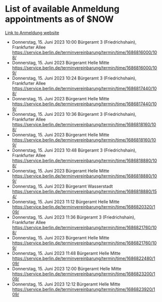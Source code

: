 # List of available Anmeldung appointments as of $NOW
[Link to Anmeldung website](https://service.berlin.de/terminvereinbarung/termin/tag.php?termin=1&anliegen[]=120686&dienstleisterlist=122210,122217,327316,122219,327312,122227,327314,122231,327346,122243,327348,122254,122252,329742,122260,329745,122262,329748,122271,327278,122273,327274,122277,327276,330436,122280,327294,122282,327290,122284,327292,122291,327270,122285,327266,122286,327264,122296,327268,150230,329760,122297,327286,122294,327284,122312,329763,122314,329775,122304,327330,122311,327334,122309,327332,317869,122281,327352,122279,329772,122283,122276,327324,122274,327326,122267,329766,122246,327318,122251,327320,122257,327322,122208,327298,122226,327300&herkunft=http%3A%2F%2Fservice.berlin.de%2Fdienstleistung%2F120686%2F)
- Donnerstag, 15. Juni 2023 10:00 Bürgeramt 3 (Friedrichshain), Frankfurter Allee https://service.berlin.de/terminvereinbarung/termin/time/1686816000/108/
- Donnerstag, 15. Juni 2023  Bürgeramt Helle Mitte https://service.berlin.de/terminvereinbarung/termin/time/1686816000/109/
- Donnerstag, 15. Juni 2023 10:24 Bürgeramt 3 (Friedrichshain), Frankfurter Allee https://service.berlin.de/terminvereinbarung/termin/time/1686817440/108/
- Donnerstag, 15. Juni 2023  Bürgeramt Helle Mitte https://service.berlin.de/terminvereinbarung/termin/time/1686817440/109/
- Donnerstag, 15. Juni 2023 10:36 Bürgeramt 3 (Friedrichshain), Frankfurter Allee https://service.berlin.de/terminvereinbarung/termin/time/1686818160/108/
- Donnerstag, 15. Juni 2023  Bürgeramt Helle Mitte https://service.berlin.de/terminvereinbarung/termin/time/1686818160/109/
- Donnerstag, 15. Juni 2023 10:48 Bürgeramt 3 (Friedrichshain), Frankfurter Allee https://service.berlin.de/terminvereinbarung/termin/time/1686818880/108/
- Donnerstag, 15. Juni 2023  Bürgeramt Helle Mitte https://service.berlin.de/terminvereinbarung/termin/time/1686818880/109/
- Donnerstag, 15. Juni 2023  Bürgeramt Wasserstadt https://service.berlin.de/terminvereinbarung/termin/time/1686818880/154/
- Donnerstag, 15. Juni 2023 11:12 Bürgeramt Helle Mitte https://service.berlin.de/terminvereinbarung/termin/time/1686820320/109/
- Donnerstag, 15. Juni 2023 11:36 Bürgeramt 3 (Friedrichshain), Frankfurter Allee https://service.berlin.de/terminvereinbarung/termin/time/1686821760/108/
- Donnerstag, 15. Juni 2023  Bürgeramt Helle Mitte https://service.berlin.de/terminvereinbarung/termin/time/1686821760/109/
- Donnerstag, 15. Juni 2023 11:48 Bürgeramt Helle Mitte https://service.berlin.de/terminvereinbarung/termin/time/1686822480/109/
- Donnerstag, 15. Juni 2023 12:00 Bürgeramt Helle Mitte https://service.berlin.de/terminvereinbarung/termin/time/1686823200/109/
- Donnerstag, 15. Juni 2023 12:12 Bürgeramt Helle Mitte https://service.berlin.de/terminvereinbarung/termin/time/1686823920/109/
